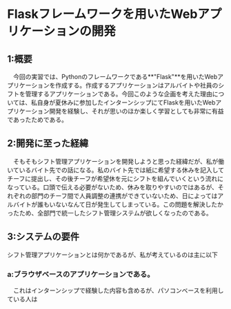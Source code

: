 # Flaskフレームワークを用いたWebアプリケーションの開発
## 1:概要
　今回の実習では、Pythonのフレームワークである**"Flask"**を用いたWebアプリケーションを作成する。作成するアプリケーションはアルバイトや社員のシフトを管理するアプリケーションである。今回このような企画を考えた理由については、私自身が夏休みに参加したインターンシップにてFlaskを用いたWebアプリケーション開発を経験し、それが思いのほか楽しく学習としても非常に有益であったためである。
## 2:開発に至った経緯
　そもそもシフト管理アプリケーションを開発しようと思った経緯だが、私が働いているバイト先での話になる。私のバイト先では紙に希望する休みを記入してチーフに提出し、その後チーフが希望休を元にシフトを組んでいくという流れになっている。口頭で伝える必要がないため、休みを取りやすいのではあるが、それぞれの部門のチーフ間で人員調整の連携ができていないため、日によってはアルバイトが誰もいないなんて日が発生してしまっている。この問題を解決したかったため、全部門で統一したシフト管理システムが欲しくなったのである。
## 3:システムの要件
シフト管理アプリケーションとは何かであるが、私が考えているのは主に以下
### a:ブラウザベースのアプリケーションである。
　これはインターンシップで経験した内容も含めるが、パソコンベースを利用している人は